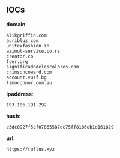 
## IOCs

__domain__:

```text
alikgriffin.com
auribluz.com
unitexfashion.in
azimut-service.co.rs
creator.co
fcer.org
significadodeloscolores.com
crimsoncoward.com
account.vuzf.bg
timoconnor.com.au
```
__ipaddress__:

```text
193.106.191.292
```
__hash__:

```text
e3dc0927f5cf07865587dc75ff8106eb1d161829
```
__url__:

```text
https://ruflus.xyz
```